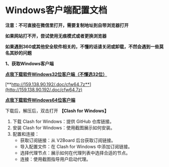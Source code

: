 # Windows客户端配置文档

**注意：不可直接在微信里打开，需要复制地址到自带浏览器打开**

**如果网站打不开，尝试使用无痕模式或者更换浏览器**

**如果遇到360或其他安全软件相关的，不懂的话请关闭或卸载，不然会遇到一些莫名其妙的问题**

**1、获取Windows客户端**

[**点我下载软件Windows32位客户端（不懂选32位）**](http://159.138.90.192/.doc/cfw32.7z)

[**http://159.138.90.192/.doc/cfw64.7z**](http://159.138.90.192/.doc/cfw64.7z)

[**点我下载软件Windows64位客户端**](http://159.138.90.192/.doc/cfw64.7z)

下载后，解压后，双击打开 **【Clash for Windows】**



1. 下载 Clash for Windows：提供 GitHub 仓库链接。
2. 安装 Clash for Windows：使用截图展示如何安装。
3. 配置和连接：
   * 获取订阅链接：从 V2Board 后台获取订阅链接。
   * 导入配置文件：在 Clash for Windows 中添加订阅链接。
   * 选择代理节点：展示如何在代理列表中选择合适的节点。
   * 连接：使用截图指导用户启动代理。







